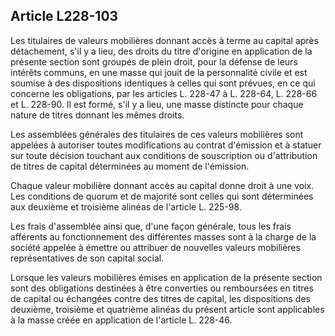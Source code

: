 Article L228-103
----
Les titulaires de valeurs mobilières donnant accès à terme au capital après
détachement, s'il y a lieu, des droits du titre d'origine en application de la
présente section sont groupés de plein droit, pour la défense de leurs intérêts
communs, en une masse qui jouit de la personnalité civile et est soumise à des
dispositions identiques à celles qui sont prévues, en ce qui concerne les
obligations, par les articles L. 228-47 à L. 228-64, L. 228-66 et L. 228-90. Il
est formé, s'il y a lieu, une masse distincte pour chaque nature de titres
donnant les mêmes droits.

Les assemblées générales des titulaires de ces valeurs mobilières sont appelées
à autoriser toutes modifications au contrat d'émission et à statuer sur toute
décision touchant aux conditions de souscription ou d'attribution de titres de
capital déterminées au moment de l'émission.

Chaque valeur mobilière donnant accès au capital donne droit à une voix. Les
conditions de quorum et de majorité sont celles qui sont déterminées aux
deuxième et troisième alinéas de l'article L. 225-98.

Les frais d'assemblée ainsi que, d'une façon générale, tous les frais afférents
au fonctionnement des différentes masses sont à la charge de la société appelée
à émettre ou attribuer de nouvelles valeurs mobilières représentatives de son
capital social.

Lorsque les valeurs mobilières émises en application de la présente section sont
des obligations destinées à être converties ou remboursées en titres de capital
ou échangées contre des titres de capital, les dispositions des deuxième,
troisième et quatrième alinéas du présent article sont applicables à la masse
créée en application de l'article L. 228-46.
